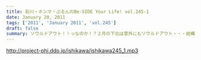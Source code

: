 ```yaml
---
title: 石川・ホンマ・ぶるんのBe-SIDE Your Life! vol.245-1
date: January 20, 2011
tags: ['2011', 'January 2011', 'vol.245']
draft: false
summary: ソウルドアウト！！っなのか！？２月の下北は意外にもソウルドアウト・・・結構遠くから来てくれる人もいるみたいです。ありがたい。NAMAE
---
```


http://project-phi.ddo.jp/ishikawa/ishikawa245_1.mp3